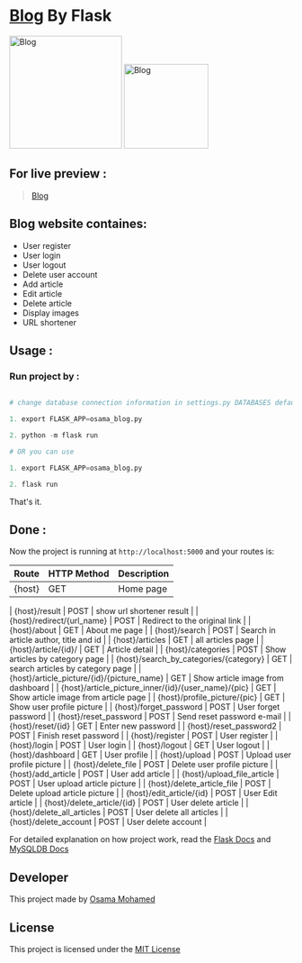 # [Blog](https://blog-by-osama-mohamed.herokuapp.com) By Flask

[<img src="http://flask.pocoo.org/static/logo/flask.png" width="200" title="Blog" >](https://blog-by-osama-mohamed.herokuapp.com)
[<img src="https://www.mysql.com/common/logos/logo-mysql-170x115.png" width="150" title="Blog" >](https://blog-by-osama-mohamed.herokuapp.com)


## For live preview :
> [Blog](https://blog-by-osama-mohamed.herokuapp.com)


## Blog website containes:
* User register 
* User login
* User logout 
* Delete user account
* Add article
* Edit article
* Delete article
* Display images
* URL shortener


## Usage :
### Run project by :

``` python

# change database connection information in settings.py DATABASES default values with your info then run 

1. export FLASK_APP=osama_blog.py

2. python -m flask run

# OR you can use

1. export FLASK_APP=osama_blog.py

2. flask run

```

That's it.

## Done :

Now the project is running at `http://localhost:5000` and your routes is:


| Route                                                      | HTTP Method 	   | Description                           	      |
|:-----------------------------------------------------------|:----------------|:---------------------------------------------|
| {host}       	                                             | GET       	     | Home page                                    |

| {host}/result       	                                     | POST       	   | show url shortener result                    |
| {host}/redirect/{url_name}       	                         | POST       	   | Redirect to the original link                |
| {host}/about 	                                             | GET       	     | About me page                                |
| {host}/search 	                                           | POST      	     | Search in article author, title and id       |
| {host}/articles       	                                   | GET       	     | all articles page                            |
| {host}/article/{id}/                        	             | GET       	     | Article detail                               |
| {host}/categories                                          | POST       	   | Show articles by category page               |
| {host}/search_by_categories/{category}       	             | GET       	     | search articles by category page             |
| {host}/article_picture/{id}/{picture_name}                 | GET         	   | Show article image from dashboard            |
| {host}/article_picture_inner/{id}/{user_name}/{pic}        | GET         	   | Show article image from article page         |
| {host}/profile_picture/{pic}                	             | GET       	     | Show user profile picture                    |
| {host}/forget_password                             	       | POST      	     | User forget password                         |
| {host}/reset_password                             	       | POST      	     | Send reset password e-mail                   |
| {host}/reset/{id}                             	           | GET      	     | Enter new password                           |
| {host}/reset_password2                             	       | POST      	     | Finish reset password                        |
| {host}/register                             	             | POST      	     | User register                                |
| {host}/login                                	             | POST       	   | User login                                   |
| {host}/logout                                	             | GET         	   | User logout                                  |
| {host}/dashboard                            	             | GET       	     | User profile                                 |
| {host}/upload                               	             | POST      	     | Upload user profile picture                  |
| {host}/delete_file                           	             | POST      	     | Delete user profile picture                  |
| {host}/add_article                          	             | POST      	     | User add article                             |
| {host}/upload_file_article                   	             | POST      	     | User upload article picture                  |
| {host}/delete_article_file                   	             | POST      	     | Delete upload article picture                |
| {host}/edit_article/{id}                          	       | POST      	     | User Edit article                            |
| {host}/delete_article/{id}                   	             | POST      	     | User delete article                          |
| {host}/delete_all_articles                   	             | POST      	     | User delete all articles                     |
| {host}/delete_account                       	             | POST      	     | User delete account                          |


For detailed explanation on how project work, read the [Flask Docs](http://flask.pocoo.org/docs/0.12/) and [MySQLDB Docs](https://dev.mysql.com/doc/)

## Developer
This project made by [Osama Mohamed](https://www.facebook.com/osama.mohamed.ms)

## License
This project is licensed under the [MIT License](https://opensource.org/licenses/MIT)

